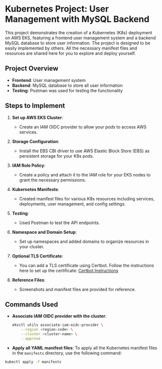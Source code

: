 # Kubernetes Project: User Management with MySQL Backend

This project demonstrates the creation of a Kubernetes (K8s) deployment on AWS EKS, featuring a frontend user management system and a backend MySQL database to store user information. The project is designed to be easily implemented by others. All the necessary manifest files and resources are shared here for you to explore and deploy yourself.

## Project Overview

- **Frontend**: User management system
- **Backend**: MySQL database to store all user information
- **Testing**: Postman was used for testing the functionality

## Steps to Implement

1. **Set up AWS EKS Cluster**:
   - Create an IAM OIDC provider to allow your pods to access AWS services.
   
2. **Storage Configuration**:
   - Install the EBS CBI driver to use AWS Elastic Block Store (EBS) as persistent storage for your K8s pods.
   
3. **IAM Role Policy**:
   - Create a policy and attach it to the IAM role for your EKS nodes to grant the necessary permissions.
   
4. **Kubernetes Manifests**:
   - Created manifest files for various K8s resources including services, deployments, user management, and config settings.

5. **Testing**:
   - Used Postman to test the API endpoints.

6. **Namespace and Domain Setup**:
   - Set up namespaces and added domains to organize resources in your cluster.

7. **Optional TLS Certificate**:
   - You can add a TLS certificate using Certbot. Follow the instructions here to set up the certificate:
   [Certbot Instructions](https://certbot.eff.org/instructions?ws=nginx&os=snap)

8. **Reference Files**:
   - Screenshots and manifest files are provided for reference.

## Commands Used

- **Associate IAM OIDC provider with the cluster**:
  ```bash
  eksctl utils associate-iam-oidc-provider \
      --region <region-code> \
      --cluster <cluster-name> \
      --approve

- **Apply all YAML manifest files**:
To apply all the Kubernetes manifest files in the `manifests` directory, use the following command:
```bash
kubectl apply -f manifests

